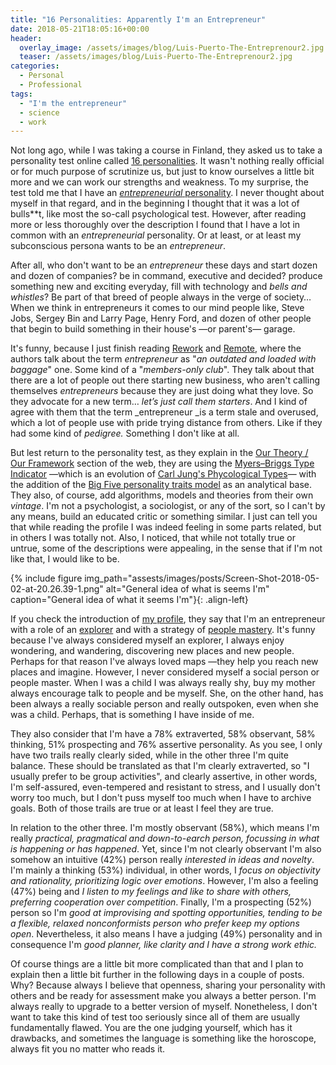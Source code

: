 ```yaml
---
title: "16 Personalities: Apparently I'm an Entrepreneur"
date: 2018-05-21T18:05:16+00:00
header:
  overlay_image: /assets/images/blog/Luis-Puerto-The-Entreprenour2.jpg
  teaser: /assets/images/blog/Luis-Puerto-The-Entreprenour2.jpg
categories:
  - Personal
  - Professional
tags:
  - "I'm the entrepreneur"
  - science
  - work
---
```

Not long ago, while I was taking a course in Finland, they asked us to take a personality test online called [16 personalities](https://www.16personalities.com). It wasn't nothing really official or for much purpose of scrutinize us, but just to know ourselves a little bit more and we can work our strengths and weakness. To my surprise, the test told me that I have an [_entrepreneurial_ personality](https://www.16personalities.com/profiles/aac7d80816e2d). I never thought about myself in that regard, and in the beginning I thought that it was a lot of bulls**t, like most the so-call psychological test. However, after reading more or less thoroughly over the description I found that I have a lot in common with an _entrepreneurial_ personality. Or at least, or at least my subconscious persona wants to be an _entrepreneur_.

After all, who don't want to be an _entrepreneur_ these days and start dozen and dozen of companies? be in command, executive and decided? produce something new and exciting everyday, fill with technology and _bells and whistles_? Be part of that breed of people always in the verge of society… When we think in entrepreneurs it comes to our mind people like, Steve Jobs, Sergey Bin and Larry Page, Henry Ford, and dozen of other people that begin to build something in their house's —or parent's— garage.

It's funny, because I just finish reading [Rework](https://basecamp.com/books/rework) and [Remote](https://basecamp.com/books/remote), where the authors talk about the term _entrepreneur_ as "_an outdated and loaded with baggage_" one. Some kind of a "_members-only club_". They talk about that there are a lot of people out there starting new business, who aren't calling themselves _entrepreneurs_ because they are just doing what they love. So they advocate for a new term… _let’s just call them starters_. And I kind of agree with them that the term _entrepreneur _is a term stale and overused, which a lot of people use with pride trying distance from others. Like if they had some kind of _pedigree._ Something I don't like at all.

But lest return to the personality test, as they explain in the [Our Theory / Our Framework](https://www.16personalities.com/articles/our-theory) section of the web, they are using the [Myers–Briggs Type Indicator](https://en.wikipedia.org/wiki/Myers–Briggs_Type_Indicator#Criticism) —which is an evolution of [Carl Jung's Phycological Types](https://en.wikipedia.org/wiki/Psychological_Types)— with the addition of the [Big Five personality traits model](https://en.wikipedia.org/wiki/Big_Five_personality_traits) as an analytical base. They also, of course, add algorithms, models and theories from their own _vintage_. I'm not a psychologist, a sociologist, or any of the sort, so I can't by any means, build an educated critic or something similar. I just can tell you that while reading the profile I was indeed feeling in some parts related, but in others I was totally not. Also, I noticed, that while not totally true or untrue, some of the descriptions were appealing, in the sense that if I'm not like that, I would like to be.

{% include figure img_path="assests/images/posts/Screen-Shot-2018-05-02-at-20.26.39-1.png" alt="General idea of what is seems I'm" caption="General idea of what it seems I'm"}{: .align-left}

If you check the introduction of [my profile](https://www.16personalities.com/profiles/aac7d80816e2d), they say that I'm an entrepreneur with a role of an [explorer](https://www.16personalities.com/articles/roles-explorers) and with a strategy of [people mastery](https://www.16personalities.com/articles/strategies-people-mastery). It's funny because I've always considered myself an explorer, I always enjoy wondering, and wandering, discovering new places and new people. Perhaps for that reason I've always loved maps —they help you reach new places and imagine. However, I never considered myself a social person or people master. When I was a child I was always really shy, buy my mother always encourage talk to people and be myself. She, on the other hand, has been always a really sociable person and really outspoken, even when she was a child. Perhaps, that is something I have inside of me.

They also consider that I'm have a 78% extraverted, 58% observant, 58% thinking, 51% prospecting and 76% assertive personality. As you see, I only have two trails really clearly sided, while in the other three I'm quite balance. These should be translated as that I'm clearly extraverted, so "I usually prefer to be group activities", and clearly assertive, in other words, I'm self-assured, even-tempered and resistant to stress, and I usually don't worry too much, but I don't puss myself too much when I have to archive goals. Both of those trails are true or at least I feel they are true.

In relation to the other three. I'm mostly observant (58%), which means I'm really _practical, pragmatical and down-to-earch person, focussing in what is happening or has happened_. Yet, since I'm not clearly observant I'm also somehow an intuitive (42%) person really _interested in ideas and novelty_. I'm mainly a thinking (53%) individual, in other words, I _focus on objectivity and rationality, prioritizing logic over emotions_. However, I'm also a feeling (47%) being and _I listen to my feelings and like to share with others, preferring cooperation over competition_. Finally, I'm a prospecting (52%) person so I'm _good at improvising and spotting opportunities,_ _tending to be a flexible, relaxed nonconformists person who prefer keep my options open_. Nevertheless, it also means I have a judging (49%) personality and in consequence I'm _good planner, like clarity and I have a strong work ethic._

Of course things are a little bit more complicated than that and I plan to explain then a little bit further in the following days in a couple of posts. Why? Because always I believe that openness, sharing your personality with others and be ready for assessment make you always a better person. I'm always really to upgrade to a better version of myself. Nonetheless, I don't want to take this kind of test too seriously since all of them are usually fundamentally flawed. You are the one judging yourself, which has it drawbacks, and sometimes the language is something like the horoscope, always fit you no matter who reads it.
